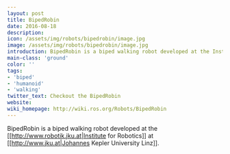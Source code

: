 ```yaml
---
layout: post
title: BipedRobin
date: 2016-08-18
description:
icon: /assets/img/robots/bipedrobin/image.jpg
image: /assets/img/robots/bipedrobin/image.jpg
introduction: BipedRobin is a biped walking robot developed at the Institute for Robotics at Johannes Kepler University Linz.
main-class: 'ground'
color: ''
tags:
- 'biped'
- 'humanoid'
- 'walking'
twitter_text: Checkout the BipedRobin
website: 
wiki_homepage: http://wiki.ros.org/Robots/BipedRobin
---
```


BipedRobin is a biped walking robot developed at the [[http://www.robotik.jku.at|Institute for Robotics]] at [[http://www.jku.at|Johannes Kepler University Linz]].
